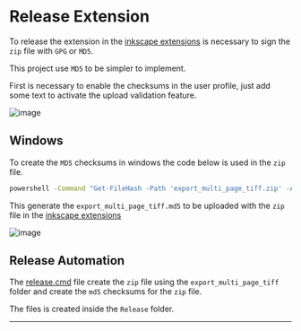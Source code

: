 # Release Extension

To release the extension in the [inkscape extensions](https://inkscape.org/develop/extensions/) is necessary to sign the `zip` file with `GPG` or `MD5`.

This project use `MD5` to be simpler to implement.

First is necessary to enable the checksums in the user profile, just add some text to activate the upload validation feature.

![image](https://github.com/user-attachments/assets/aa17e182-0b73-476a-8961-d0d806447c31)

## Windows

To create the `MD5` checksums in windows the code below is used in the `zip` file.

```cmd
powershell -Command "Get-FileHash -Path 'export_multi_page_tiff.zip' -Algorithm MD5 | Select-Object -ExpandProperty Hash | ForEach-Object { $_.ToLower() + '  ' + 'export_multi_page_tiff.zip' } | Out-File -FilePath 'export_multi_page_tiff.md5' -encoding ascii"
```

This generate the `export_multi_page_tiff.md5` to be uploaded with the `zip` file in the [inkscape extensions](https://inkscape.org/develop/extensions/)

![image](https://github.com/user-attachments/assets/22121477-cdad-47f3-81bf-181ec75aa508)


## Release Automation

The [release.cmd](release.cmd) file create the `zip` file using the `export_multi_page_tiff` folder and create the `md5` checksums for the `zip` file.

The files is created inside the `Release` folder.

---
